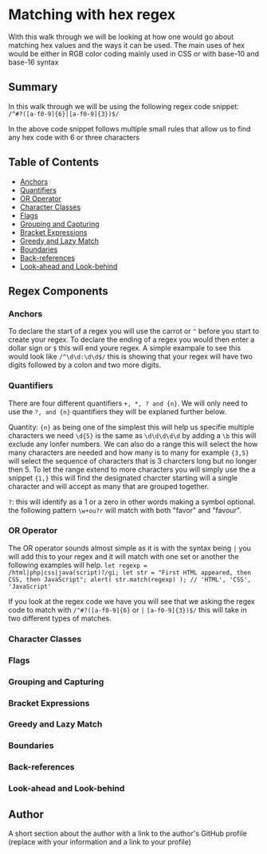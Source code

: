 # Matching with hex regex
With this walk through we will be looking at how one would go about matching hex values and the ways it can be used. The main uses of hex would be either in RGB color coding mainly used in CSS or with base-10 and base-16 syntax

## Summary
In this walk through we will be using the following regex code snippet:  
`/^#?([a-f0-9]{6}|[a-f0-9]{3})$/`

In the above code snippet follows multiple small rules that allow us to find any hex code with 6 or three characters
## Table of Contents

- [Anchors](#anchors)
- [Quantifiers](#quantifiers)
- [OR Operator](#or-operator)
- [Character Classes](#character-classes)
- [Flags](#flags)
- [Grouping and Capturing](#grouping-and-capturing)
- [Bracket Expressions](#bracket-expressions)
- [Greedy and Lazy Match](#greedy-and-lazy-match)
- [Boundaries](#boundaries)
- [Back-references](#back-references)
- [Look-ahead and Look-behind](#look-ahead-and-look-behind)

## Regex Components

### Anchors
To declare the start of a regex you will use the carrot or `^` before you start to create your regex. To declare the ending of a regex you would then enter a dollar sign or `$` this will end youre regex. A simple exampale to see this would look like `/^\d\d:\d\d$/` this is showing that your regex will have two digits followed by a colon and two more digits.
### Quantifiers
There are four different quantifiers `+, *, ? and {n}`. We will only need to use the `?, and {n}` quantifiers they will be explaned further below.

Quantity: `{n}` as being one of the simplest this will help us specifie multiple characters we need `\d{5}` is the same as `\d\d\d\d\d` by adding a `\b` this will exclude any lonfer numbers. We can also do a range this will select the how many characters are needed and how many is to many for example `{3,5}` will select the sequence of characters that is 3 charcters long but no longer then 5. To let the range extend to more characters you will simply use the a snippet `{1,}` this will find the designated charcter starting will a single character and will accept as many that are grouped together.

`?`: this will identify as a 1 or a zero in other words making a symbol optional.
the following pattern `\w+ou?r` will match with both "favor" and "favour".
### OR Operator
The OR operator sounds almost simple as it is with the syntax being `|` you will add this to your regex and it will match with one set or another the following examples will help. 
` let regexp = /html|php|css|java(script)?/gi;
let str = "First HTML appeared, then CSS, then JavaScript";
alert( str.match(regexp) ); // 'HTML', 'CSS', 'JavaScript' `

If you look at the regex code we have you will see that we asking the regex code to match with `/^#?([a-f0-9]{6}` or `|` `[a-f0-9]{3})$/` this will take in two different types of matches.
### Character Classes

### Flags

### Grouping and Capturing

### Bracket Expressions

### Greedy and Lazy Match

### Boundaries

### Back-references

### Look-ahead and Look-behind

## Author

A short section about the author with a link to the author's GitHub profile (replace with your information and a link to your profile)
